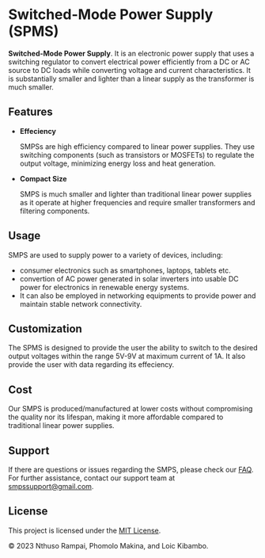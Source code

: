 # Switched-Mode Power Supply (SPMS)

**Switched-Mode Power Supply**. It is an electronic power supply that uses a switching regulator to convert electrical power efficiently from a DC or AC source to DC loads while converting voltage and current characteristics. It is substantially smaller and lighter than a linear supply as the transformer is much smaller.

## Features
- **Effeciency**
  
    SMPSs are high efficiency compared to linear power supplies. They use switching components (such       as              transistors or MOSFETs) to regulate the output voltage, minimizing energy loss and heat generation.
  
- **Compact Size**

    SMPS is much smaller and lighter than traditional linear power supplies as it operate at higher                        frequencies and require smaller transformers and filtering components.
  
## Usage
SMPS are used to supply power to a variety of devices, including: 
- consumer electronics such as smartphones, laptops, tablets etc.
- convertion of AC power generated in solar inverters into usable DC      power for electronics in renewable energy systems.
- It can also be employed in networking equipments to provide power and maintain stable network connectivity.
  
## Customization
The SPMS is designed to provide the user the ability to switch to the desired output voltages within the range 5V-9V at maximum current of 1A. It also provide the user with data regarding its effeciency.

## Cost
Our SMPS is produced/manufactured at lower costs without compromising the quality nor its lifespan, making it more affordable compared to traditional linear power supplies.

## Support
If there are questions or issues regarding the SMPS, please check our [FAQ](). For further assistance, contact our support team at smpssupport@gmail.com.

## License
This project is licensed under the [MIT License](LICENSE).

© 2023 Nthuso Rampai, Phomolo Makina, and Loic Kibambo.
